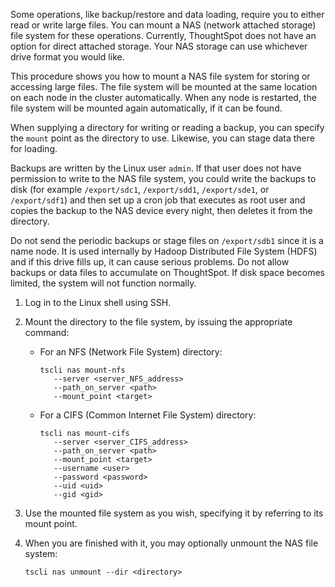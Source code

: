 Some operations, like backup/restore and data loading, require you to either
read or write large files. You can mount a NAS (network attached storage) file
system for these operations. Currently, ThoughtSpot does not have an option for
direct attached storage. Your NAS storage can use whichever drive format you
would like.

This procedure shows you how to mount a NAS file system for storing or accessing
large files. The file system will be mounted at the same location on each node
in the cluster automatically. When any node is restarted, the file system will
be mounted again automatically, if it can be found.

When supplying a directory for writing or reading a backup, you can specify the
`mount` point as the directory to use. Likewise, you can stage data there for
loading.

Backups are written by the Linux user `admin`. If that user does not have
permission to write to the NAS file system, you could write the backups to disk
(for example `/export/sdc1`, `/export/sdd1`, `/export/sde1`, or `/export/sdf1`)
and then set up a cron job that executes as root user and copies the backup to
the NAS device every night, then deletes it from the directory.

Do not send the periodic backups or stage files on `/export/sdb1` since it is a
name node. It is used internally by Hadoop Distributed File System (HDFS) and if
this drive fills up, it can cause serious problems. Do not allow backups or data
files to accumulate on ThoughtSpot. If disk space becomes limited, the system
will not function normally.

1. Log in to the Linux shell using SSH.
2. Mount the directory to the file system, by issuing the appropriate command:
    -   For an NFS (Network File System) directory:

        ```
        tscli nas mount-nfs
           --server <server_NFS_address>
           --path_on_server <path>
           --mount_point <target>
        ```

    -   For a CIFS (Common Internet File System) directory:

        ```
        tscli nas mount-cifs
           --server <server_CIFS_address>
           --path_on_server <path>
           --mount_point <target>
           --username <user>
           --password <password>
           --uid <uid>
           --gid <gid>
        ```

3. Use the mounted file system as you wish, specifying it by referring to its mount point.
4. When you are finished with it, you may optionally unmount the NAS file system:

    ```
    tscli nas unmount --dir <directory>
    ```
